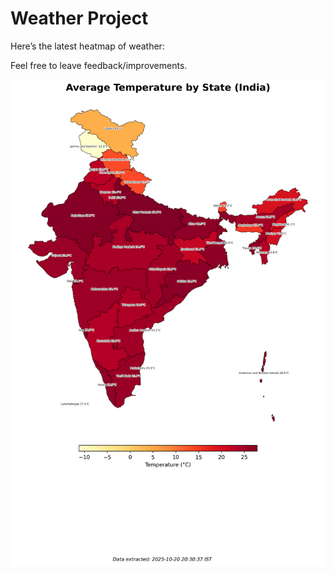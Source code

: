 # Weather Project

Here’s the latest heatmap of weather:

Feel free to leave feedback/improvements.

![India Heatmap](docs/assets/india_heatmap.png?v=F64E97)
